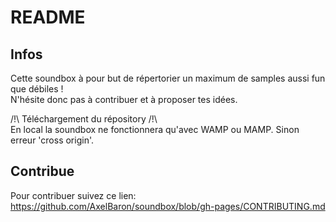 # README

## Infos

Cette soundbox à pour but de répertorier un maximum de samples aussi fun que débiles !  
N'hésite donc pas à contribuer et à proposer tes idées.

/!\ Téléchargement du répository /!\  
En local la soundbox ne fonctionnera qu'avec WAMP ou MAMP. Sinon erreur 'cross origin'. 

## Contribue

Pour contribuer suivez ce lien:  
https://github.com/AxelBaron/soundbox/blob/gh-pages/CONTRIBUTING.md
